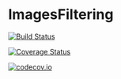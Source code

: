 # ImagesFiltering

[![Build Status](https://travis-ci.org/timholy/ImagesFiltering.jl.svg?branch=master)](https://travis-ci.org/timholy/ImagesFiltering.jl)

[![Coverage Status](https://coveralls.io/repos/timholy/ImagesFiltering.jl/badge.svg?branch=master&service=github)](https://coveralls.io/github/timholy/ImagesFiltering.jl?branch=master)

[![codecov.io](http://codecov.io/github/timholy/ImagesFiltering.jl/coverage.svg?branch=master)](http://codecov.io/github/timholy/ImagesFiltering.jl?branch=master)
